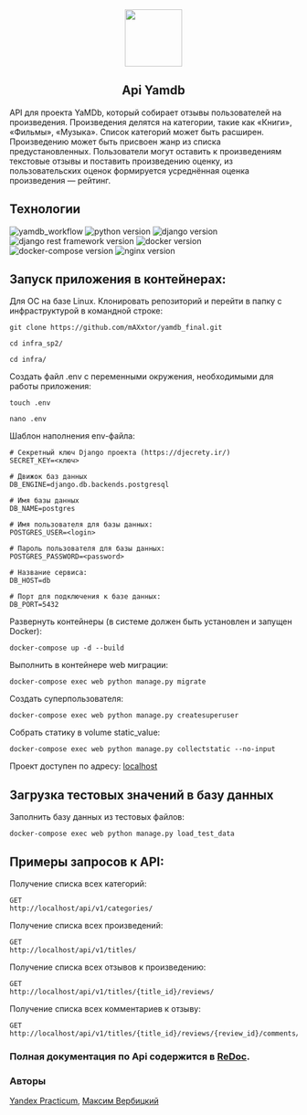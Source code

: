 <div id="header" align="center">
  <img src="https://media.giphy.com/media/l41lRVmlnknDV3n9u/giphy.gif" width="100"/>
</div>

## <div align="center"> Api Yamdb </div>
API для проекта YaMDb, который собирает отзывы пользователей на произведения. Произведения делятся на категории, такие как «Книги», «Фильмы», «Музыка». Список категорий может быть расширен. Произведению может быть присвоен жанр из списка предустановленных. Пользователи могут оставить к произведениям текстовые отзывы и поставить произведению оценку, из пользовательских оценок формируется усреднённая оценка произведения — рейтинг.


## Технологии
![yamdb_workflow](https://github.com/maxxtor/yamdb_final/actions/workflows/yamdb_workflow.yml/badge.svg?branch=master&event=push)
![python version](https://img.shields.io/badge/Python-3.7-green)
![django version](https://img.shields.io/badge/Django-2.2-green)
![django rest framework version](https://img.shields.io/badge/Django%20REST%20Framework-3.2.14-green)
![docker version](https://img.shields.io/badge/Docker-20.10-green)
![docker-compose version](https://img.shields.io/badge/Docker--Compose-3.8-green)
![nginx version](https://img.shields.io/badge/Nginx-%201.18-green)


## Запуск приложения в контейнерах:
Для ОС на базе Linux. Клонировать репозиторий и перейти в папку с инфраструктурой в командной строке:

```
git clone https://github.com/mAXxtor/yamdb_final.git
```
```
cd infra_sp2/
```
```
cd infra/
```


Cоздать файл .env с переменными окружения, необходимыми для работы приложения:

```
touch .env
```
```
nano .env
```

Шаблон наполнения env-файла:

```
# Cекретный ключ Django проекта (https://djecrety.ir/)
SECRET_KEY=<ключ>

# Движок баз данных
DB_ENGINE=django.db.backends.postgresql

# Имя базы данных
DB_NAME=postgres

# Имя пользователя для базы данных:
POSTGRES_USER=<login>

# Пароль пользователя для базы данных:
POSTGRES_PASSWORD=<password>

# Название сервиса:
DB_HOST=db

# Порт для подключения к базе данных:
DB_PORT=5432
```

Развернуть контейнеры (в системе должен быть установлен и запущен Docker):

```
docker-compose up -d --build
```

Выполнить в контейнере web миграции:

```
docker-compose exec web python manage.py migrate
```

Создать суперпользователя:

```
docker-compose exec web python manage.py createsuperuser
```

Собрать статику в volume static_value:

```
docker-compose exec web python manage.py collectstatic --no-input
```

Проект доступен по адресу: [localhost](http://localhost/admin/)


## Загрузка тестовых значений в базу данных

Заполнить базу данных из тестовых файлов:

```
docker-compose exec web python manage.py load_test_data
```


## Примеры запросов к API:

Получение списка всех категорий:
```
GET
http://localhost/api/v1/categories/
```

Получение списка всех произведений:
```
GET
http://localhost/api/v1/titles/
```

Получение списка всех отзывов к произведению:
```
GET
http://localhost/api/v1/titles/{title_id}/reviews/
```

Получение списка всех комментариев к отзыву:
```
GET
http://localhost/api/v1/titles/{title_id}/reviews/{review_id}/comments/
```

### Полная документация по Api содержится в [ReDoc](http://localhost/redoc/).

### Авторы
[Yandex Practicum], [Максим Вербицкий]

[//]: #

   [Yandex Practicum]: <https://practicum.yandex.ru/>
   [Максим Вербицкий]: <https://github.com/mAXxtor>

